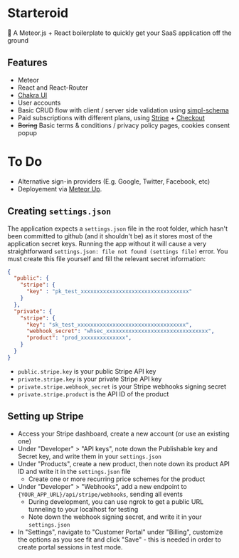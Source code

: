 # Starteroid
🌠 A Meteor.js + React boilerplate to quickly get your SaaS application off the ground

## Features
- Meteor
- React and React-Router
- [Chakra UI](https://chakra-ui.com/)
- User accounts
- Basic CRUD flow with client / server side validation using [simpl-schema](https://www.npmjs.com/package/simpl-schema)
- Paid subscriptions with different plans, using [Stripe](https://stripe.com/gb) + [Checkout](https://stripe.com/docs/payments/checkout)
- ~~Boring~~ Basic terms & conditions / privacy policy pages, cookies consent popup

# To Do
- Alternative sign-in providers (E.g. Google, Twitter, Facebook, etc)
- Deployement via [Meteor Up](http://meteor-up.com/). 

## Creating `settings.json`
The application expects a `settings.json` file in the root folder, which hasn't been committed to github (and it shouldn't be) as it stores most of the application secret keys. Running the app without it will cause a very straightforward `settings.json: file not found (settings file)` error. You must create this file yourself and fill the relevant secret information:
```json
{
  "public": {
    "stripe": {
      "key" : "pk_test_xxxxxxxxxxxxxxxxxxxxxxxxxxxxxxxxxx"
    } 
  },
  "private": {
    "stripe": {
      "key": "sk_test_xxxxxxxxxxxxxxxxxxxxxxxxxxxxxxxxxx",
      "webhook_secret": "whsec_xxxxxxxxxxxxxxxxxxxxxxxxxxxxxxxx",
      "product": "prod_xxxxxxxxxxxxxx",
    }
  }
}
```
- `public.stripe.key` is your public Stripe API key
- `private.stripe.key` is your private Stripe API  key
- `private.stripe.webhook_secret` is your Stripe webhooks signing secret
- `private.stripe.product` is the API ID of the product 

## Setting up Stripe
- Access your Stripe dashboard, create a new account (or use an existing one)
- Under "Developer" > "API keys", note down the Publishable key and Secret key, and write them in your `settings.json`
- Under "Products", create a new product, then note down its product API ID and write it in the `settings.json` file 
  - Create one or more recurring price schemes for the product
- Under "Developer" > "Webhooks", add a new endpoint to `{YOUR_APP_URL}/api/stripe/webhooks`, sending all events
  - During development, you can use ngrok to get a public URL tunneling to your localhost for testing
  - Note down the webhook signing secret, and write it in your `settings.json`
- In "Settings", navigate to "Customer Portal" under "Billing", customize the options as you see fit and click "Save" - this is needed in order to create portal sessions in test mode.